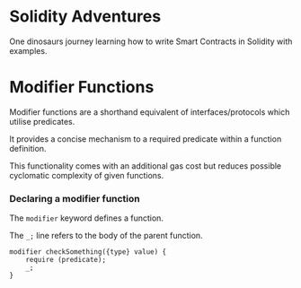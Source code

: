 # Solidity Adventures

One dinosaurs journey learning how to write Smart Contracts in Solidity with examples.

# Modifier Functions

Modifier functions are a shorthand equivalent of interfaces/protocols which utilise predicates.

It provides a concise mechanism to a required predicate within a function definition.

This functionality comes with an additional gas cost but reduces possible cyclomatic complexity of given functions.

### Declaring a modifier function

The `modifier` keyword defines a function.

The `_;` line refers to the body of the parent function.

```
modifier checkSomething({type} value) {
	require (predicate);
    _;
}
```






